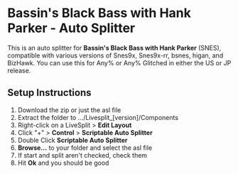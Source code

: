 # Bassin's Black Bass with Hank Parker - Auto Splitter

This is an auto splitter for **Bassin's Black Bass with Hank Parker** (SNES), compatible with various versions of Snes9x, Snes9x-rr, bsnes, higan, and BizHawk. You can use this for Any% or Any% Glitched in either the US or JP release.

## Setup Instructions
1. Download the zip or just the asl file
2. Extract the folder to .../Livesplit_[version]/Components
3. Right-click on a LiveSplit > **Edit Layout**
4. Click "+" > **Control** > **Scriptable Auto Splitter**
5. Double Click **Scriptable Auto Splitter**
6. **Browse...** to your folder and select the asl file
7. If start and split aren't checked, check them
8. Hit **Ok** and you should be good

